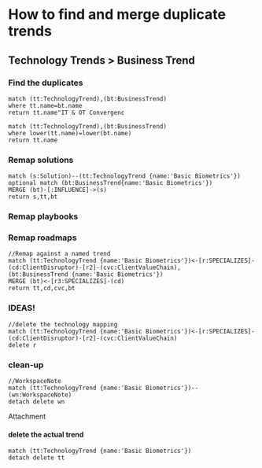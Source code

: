 # How to find and merge duplicate trends

## Technology Trends > Business Trend


### Find the duplicates
~~~
match (tt:TechnologyTrend),(bt:BusinessTrend)
where tt.name=bt.name
return tt.name"IT & OT Convergenc
~~~

~~~
match (tt:TechnologyTrend),(bt:BusinessTrend)
where lower(tt.name)=lower(bt.name)
return tt.name
~~~


### Remap solutions

~~~
match (s:Solution)--(tt:TechnologyTrend {name:'Basic Biometrics'})
optional match (bt:BusinessTrend{name:'Basic Biometrics'})
MERGE (bt)-[:INFLUENCE]->(s)
return s,tt,bt
~~~


### Remap playbooks


### Remap roadmaps

~~~
//Remap against a named trend
match (tt:TechnologyTrend {name:'Basic Biometrics'})<-[r:SPECIALIZES]-(cd:ClientDisruptor)-[r2]-(cvc:ClientValueChain), 
(bt:BusinessTrend {name:'Basic Biometrics'})
MERGE (bt)<-[r3:SPECIALIZES]-(cd)
return tt,cd,cvc,bt
~~~

### IDEAS!


~~~
//delete the technology mapping
match (tt:TechnologyTrend {name:'Basic Biometrics'})<-[r:SPECIALIZES]-(cd:ClientDisruptor)-[r2]-(cvc:ClientValueChain)
delete r
~~~


### clean-up

~~~
//WorkspaceNote
match (tt:TechnologyTrend {name:'Basic Biometrics'})--(wn:WorkspaceNote)
detach delete wn
~~~


Attachment


#### delete the actual trend

~~~
match (tt:TechnologyTrend {name:'Basic Biometrics'})
detach delete tt
~~~